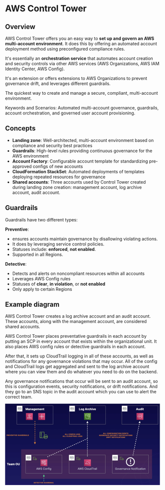 # AWS Control Tower

## Overview

AWS Control Tower offers you an easy way to **set up and govern an AWS multi-account environment**. It does this by offering an automated account deployment method using preconfigured compliance rules.

It's essentially an **orchestration service** that automates account creation and security controls via other AWS services (AWS Organizations, AWS IAM Identity Center, AWS Config).

It's an extension or offers extensions to AWS Organizations to prevent governance drift, and leverages different guardrails.

The quickest way to create and manage a secure, compliant, multi-account environment.

Keywords and Scenarios: Automated multi-account governance, guardrails, account orchestration, and governed user account provisioning.


## Concepts

- **Landing zone**: Well-architected, multi-account environment based on compliance and security best practices
- **Guardrails**: High-level rules providing continuous governance for the AWS environment
- **Account Factory**: Configurable account template for standardizing pre-approved configs of new accounts
- **CloudFormation StackSet**: Automated deployments of templates deploying repeated resources for governance
- **Shared accounts**: Three accounts used by Control Tower created during landing zone creation: management account, log archive account, audit account.


## Guardrails

Guardrails have two different types:

**Preventive**:
- ensures accounts maintain governance by disallowing violating actions.
- It does by leveraging service control policies.
- Statuses include: **enforced**, **not enabled**.
- Supported in all Regions.

**Detective**:
- Detects and alerts on noncompliant resources within all accounts
- Leverages AWS Config rules
- Statuses of **clear**, **in violation**, or **not enabled**
- Only apply to certain Regions


## Example diagram

AWS Control Tower creates a log archive account and an audit account. These accounts, along with the management account, are considered shared accounts.

AWS Control Tower places preventative guardrails in each account by putting an SCP in every account that exists within the organizational unit. It also places AWS config rules or detective guardrails in each account.

After that, it sets up CloudTrail logging in all of these accounts, as well as notifications for any governance violations that may occur. All of the config and CloudTrail logs get aggregated and sent to the log archive account where you can view them and do whatever you need to do on the backend.

Any governance notifications that occur will be sent to an audit account, so this is configuration events, security notifications, or drift notifications. And they go to an SNS topic in the audit account which you can use to alert the correct team.

![](./images/control-tower.png)